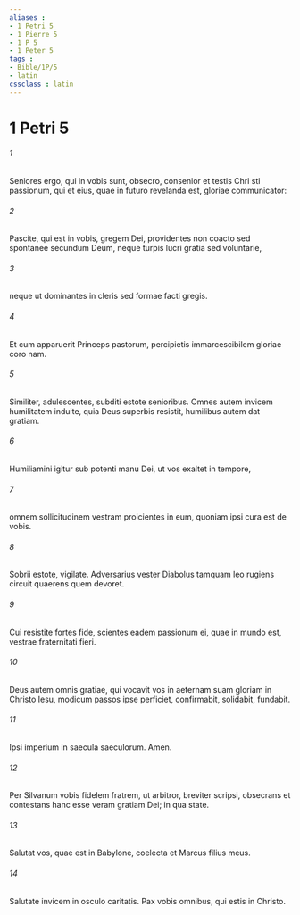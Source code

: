 ```yaml
---
aliases : 
- 1 Petri 5
- 1 Pierre 5
- 1 P 5
- 1 Peter 5
tags : 
- Bible/1P/5
- latin
cssclass : latin
---
```


# 1 Petri 5

###### 1
Seniores ergo, qui in vobis sunt, obsecro, consenior et testis Chri sti passionum, qui et eius, quae in futuro revelanda est, gloriae communicator: 
###### 2
Pascite, qui est in vobis, gregem Dei, providentes non coacto sed spontanee secundum Deum, neque turpis lucri gratia sed voluntarie, 
###### 3
neque ut dominantes in cleris sed formae facti gregis. 
###### 4
Et cum apparuerit Princeps pastorum, percipietis immarcescibilem gloriae coro nam. 
###### 5
Similiter, adulescentes, subditi estote senioribus. Omnes autem invicem humilitatem induite, quia Deus superbis resistit, humilibus autem dat gratiam.
###### 6
Humiliamini igitur sub potenti manu Dei, ut vos exaltet in tempore, 
###### 7
omnem sollicitudinem vestram proicientes in eum, quoniam ipsi cura est de vobis. 
###### 8
Sobrii estote, vigilate. Adversarius vester Diabolus tamquam leo rugiens circuit quaerens quem devoret. 
###### 9
Cui resistite fortes fide, scientes eadem passionum ei, quae in mundo est, vestrae fraternitati fieri.
###### 10
Deus autem omnis gratiae, qui vocavit vos in aeternam suam gloriam in Christo Iesu, modicum passos ipse perficiet, confirmabit, solidabit, fundabit. 
###### 11
Ipsi imperium in saecula saeculorum. Amen.
###### 12
Per Silvanum vobis fidelem fratrem, ut arbitror, breviter scripsi, obsecrans et contestans hanc esse veram gratiam Dei; in qua state. 
###### 13
Salutat vos, quae est in Babylone, coelecta et Marcus filius meus. 
###### 14
Salutate invicem in osculo caritatis. Pax vobis omnibus, qui estis in Christo.
